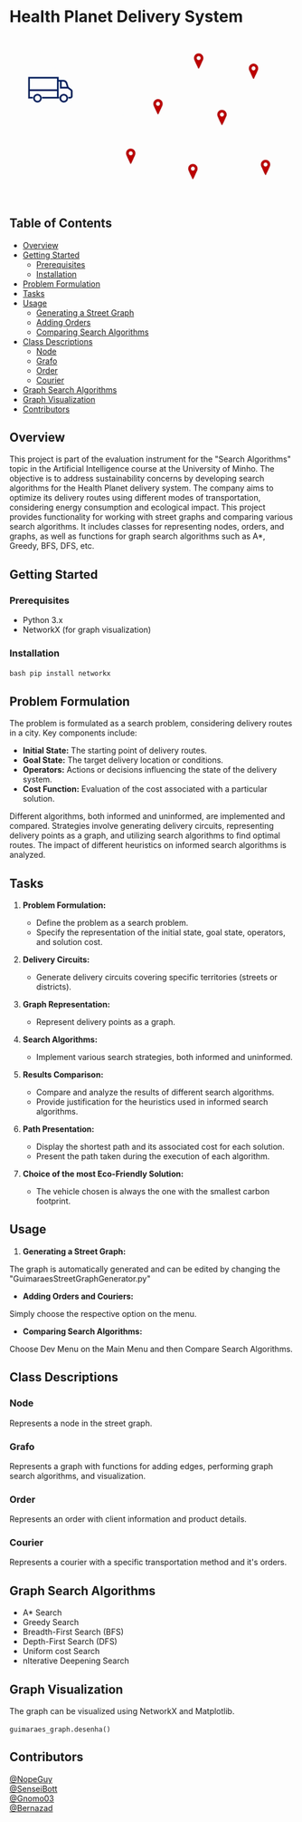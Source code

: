 
# Health Planet Delivery System

<p align="center">
  <img src="https://github.com/NopeGuy/IA-2324/blob/main/circuit-animation.gif?raw=true" />
</p>

## Table of Contents
- [Overview](#overview)
- [Getting Started](#getting-started)
  - [Prerequisites](#prerequisites)
  - [Installation](#installation)
- [Problem Formulation](#problem-formulation)
- [Tasks](#tasks)
- [Usage](#usage)
  - [Generating a Street Graph](#1-generating-a-street-graph)
  - [Adding Orders](#2-adding-orders)
  - [Comparing Search Algorithms](#3-comparing-search-algorithms)
- [Class Descriptions](#class-descriptions)
  - [Node](#node)
  - [Grafo](#grafo)
  - [Order](#order)
  - [Courier](#courier)
- [Graph Search Algorithms](#graph-search-algorithms)
- [Graph Visualization](#graph-visualization)
- [Contributors](#contributors)

## Overview

This project is part of the evaluation instrument for the "Search Algorithms" topic in the Artificial Intelligence course at the University of Minho. The objective is to address sustainability concerns by developing search algorithms for the Health Planet delivery system. The company aims to optimize its delivery routes using different modes of transportation, considering energy consumption and ecological impact.
This project provides functionality for working with street graphs and comparing various search algorithms. It includes classes for representing nodes, orders, and graphs, as well as functions for graph search algorithms such as A*, Greedy, BFS, DFS, etc.

## Getting Started

### Prerequisites
- Python 3.x
- NetworkX (for graph visualization)

### Installation
``bash
pip install networkx``


## Problem Formulation

The problem is formulated as a search problem, considering delivery routes in a city. Key components include:

- **Initial State:** The starting point of delivery routes.
- **Goal State:** The target delivery location or conditions.
- **Operators:** Actions or decisions influencing the state of the delivery system.
- **Cost Function:** Evaluation of the cost associated with a particular solution.

Different algorithms, both informed and uninformed, are implemented and compared. Strategies involve generating delivery circuits, representing delivery points as a graph, and utilizing search algorithms to find optimal routes. The impact of different heuristics on informed search algorithms is analyzed.

## Tasks

1. **Problem Formulation:**
    - Define the problem as a search problem.
    - Specify the representation of the initial state, goal state, operators, and solution cost.

2. **Delivery Circuits:**
    - Generate delivery circuits covering specific territories (streets or districts).

3. **Graph Representation:**
    - Represent delivery points as a graph.

4. **Search Algorithms:**
    - Implement various search strategies, both informed and uninformed.

5. **Results Comparison:**
    - Compare and analyze the results of different search algorithms.
    - Provide justification for the heuristics used in informed search algorithms.

6. **Path Presentation:**
    - Display the shortest path and its associated cost for each solution.
    - Present the path taken during the execution of each algorithm.

7. **Choice of the most Eco-Friendly Solution:**
    - The vehicle chosen is always the one with the smallest carbon footprint.











## Usage

1.  **Generating a Street Graph:**
    
The graph is automatically generated and can be edited by changing the "GuimaraesStreetGraphGenerator.py"
    
-   **Adding Orders and Couriers:**
    
Simply choose the respective option on the menu.
    
-   **Comparing Search Algorithms:**
    
Choose Dev Menu on the Main Menu and then Compare Search Algorithms.

## Class Descriptions

### Node

Represents a node in the street graph.

### Grafo

Represents a graph with functions for adding edges, performing graph search algorithms, and visualization.

### Order

Represents an order with client information and product details.

### Courier

Represents a courier with a specific transportation method and it's orders.


## Graph Search Algorithms

-   A* Search
-   Greedy Search
-   Breadth-First Search (BFS)
-   Depth-First Search (DFS)
-   Uniform cost Search
-   nIterative Deepening Search

## Graph Visualization

The graph can be visualized using NetworkX and Matplotlib.

`guimaraes_graph.desenha()` 

## Contributors

[@NopeGuy](https://github.com/NopeGuy) \
[@SenseiBott](https://github.com/SenseiBott) \
[@Gnomo03](https://github.com/Gnomo03) \
[@Bernazad](https://github.com/HBernaH) 
